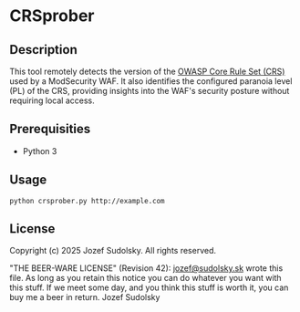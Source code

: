 # CRSprober

## Description

This tool remotely detects the version of the [OWASP Core Rule Set (CRS)](https://github.com/coreruleset/coreruleset) used by a ModSecurity WAF. It also identifies the configured paranoia level (PL) of the CRS, providing insights into the WAF's security posture without requiring local access.

## Prerequisities

 * Python 3

## Usage

`python crsprober.py http://example.com`

## License

Copyright (c) 2025 Jozef Sudolsky. All rights reserved.

"THE BEER-WARE LICENSE" (Revision 42):
<jozef@sudolsky.sk> wrote this file.  As long as you retain this notice you
can do whatever you want with this stuff. If we meet some day, and you think
this stuff is worth it, you can buy me a beer in return.   Jozef Sudolsky
